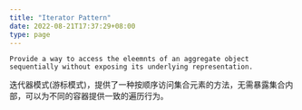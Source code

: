 ```yaml
---
title: "Iterator Pattern"
date: 2022-08-21T17:37:29+08:00
type: page
---
```


```
Provide a way to access the eleemnts of an aggregate object sequentially without exposing its underlying representation.
```

迭代器模式(游标模式)，提供了一种按顺序访问集合元素的方法，无需暴露集合内部，可以为不同的容器提供一致的遍历行为。
